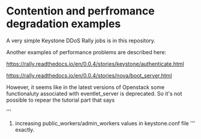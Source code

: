 # Contention and perfromance degradation examples

A very simple Keystone DDoS Rally jobs is in this repository. 

Another examples of performance problems are described here:

https://rally.readthedocs.io/en/0.0.4/stories/keystone/authenticate.html

https://rally.readthedocs.io/en/0.0.4/stories/nova/boot_server.html

However, it seems like in the latest versions of Openstack 
some functionaluty associated with eventlet_server is deprecated. So it's not possible to repear the tutorial part that says

'''
1. increasing public_workers/admin_workers values in keystone.conf file
'''
exactly.

